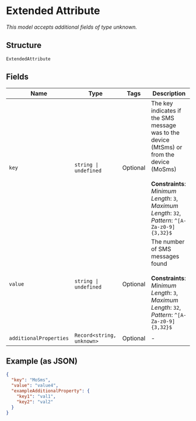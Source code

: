 
# Extended Attribute

*This model accepts additional fields of type unknown.*

## Structure

`ExtendedAttribute`

## Fields

| Name | Type | Tags | Description |
|  --- | --- | --- | --- |
| `key` | `string \| undefined` | Optional | The key indicates if the SMS message was to the device (MtSms) or from the device (MoSms)<br><br>**Constraints**: *Minimum Length*: `3`, *Maximum Length*: `32`, *Pattern*: `^[A-Za-z0-9]{3,32}$` |
| `value` | `string \| undefined` | Optional | The number of SMS messages found<br><br>**Constraints**: *Minimum Length*: `3`, *Maximum Length*: `32`, *Pattern*: `^[A-Za-z0-9]{3,32}$` |
| `additionalProperties` | `Record<string, unknown>` | Optional | - |

## Example (as JSON)

```json
{
  "key": "MoSms",
  "value": "value4",
  "exampleAdditionalProperty": {
    "key1": "val1",
    "key2": "val2"
  }
}
```

